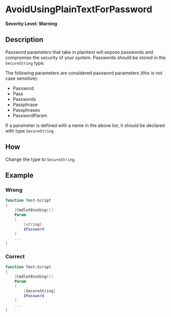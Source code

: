 # AvoidUsingPlainTextForPassword
**Severity Level: Warning**

## Description
Password parameters that take in plaintext will expose passwords and compromise the security of your system. Passwords should be stored in the
```SecureString``` type.

The following parameters are considered password parameters (this is not case sensitive):
* Password
* Pass
* Passwords
* Passphrase
* Passphrases
* PasswordParam

If a parameter is defined with a name in the above list, it should be declared with type ```SecureString```

## How
Change the type to ```SecureString```.

## Example
### Wrong
``` PowerShell
function Test-Script
{
    [CmdletBinding()]
    Param
    (
        [string]
        $Password
    )
    ...
}
```

### Correct
``` PowerShell
function Test-Script
{
    [CmdletBinding()]
    Param
    (
        [SecureString]
        $Password
    )
    ...
}
```
